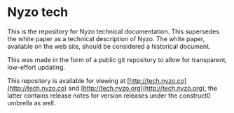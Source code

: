 # Nyzo tech

This is the repository for Nyzo technical documentation. This supersedes the white paper as a technical description of
Nyzo. The white paper, available on the web site, should be considered a historical document.

This was made in the form of a public git repository to allow for transparent, low-effort updating.

This repository is available for viewing at [http://tech.nyzo.co](http://tech.nyzo.co) and [http://tech.nyzo.org](http://tech.nyzo.org), the latter contains release notes for version releases under the construct0 umbrella as well.
